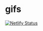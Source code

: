 # gifs

[![Netlify Status](https://api.netlify.com/api/v1/badges/607eee98-49bb-40d4-9539-33b37763597a/deploy-status)](https://app.netlify.com/sites/marino-gifs/deploys)
